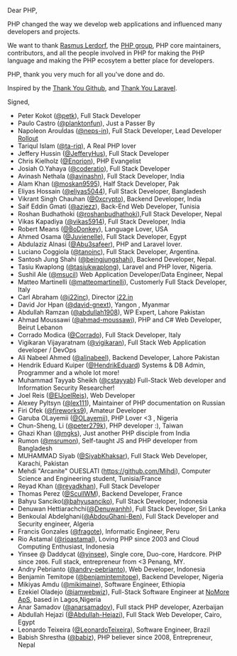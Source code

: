 Dear PHP,

PHP changed the way we develop web applications and influenced many developers
and projects.

We want to thank [Rasmus Lerdorf](https://github.com/rlerdorf), the
[PHP group](https://php.net/credits.php), PHP core maintainers, contributors, and
all the people involved in PHP for making the PHP language and making the PHP
ecosytem a better place for developers.

PHP, thank you very much for all you've done and do.

Inspired by the [Thank You Github](https://github.com/thank-you-github/thank-you-github),
and [Thank You Laravel](https://github.com/thank-you-laravel/thank-you-laravel).

Signed,

- Peter Kokot ([@petk](https://github.com/petk)), Full Stack Developer
- Paulo Castro ([@planktonfun](https://github.com/planktonfun)), Just a Passer By
- Napoleon Arouldas ([@neps-in](https://github.com/neps-in)), Full Stack Developer, Lead Developer [Rollout](https://grandappstudio.com/roll-out)
- Tariqul Islam ([@ta-riq](https://github.com/ta-riq)), A Real PHP lover
- Jeffery Hussin ([@JefferyHus](https://github.com/JefferyHus)), Full Stack Developer
- Chris Kielholz ([@Enorion](https://github.com/Enorion)), PHP Evangelist
- Josiah O.Yahaya ([@coderatio](https://github.com/coderatio)), Full Stack Developer
- Avinash Nethala ([@avinashn](https://github.com/avinashn)), Full Stack Developer, India
- Alam Khan ([@moskan9595](https://github.com/moskan9595)), Half Stack Developer, Pak
- Eliyas Hossain ([@eliyas5044](https://github.com/eliyas5044)), Full Stack Developer, Bangladesh
- Vikrant Singh Chauhan ([@0xcrypto](https://github.com/0xcrypto)), Backend Developer, India
- Saif Eddin Gmati ([@azjezz](https://github.com/azjezz)), Back-End Web Developer, Tunisia
- Roshan Budhathoki ([@roshanbudhathoki](https://github.com/roshanbudhathoki)),Full Stack Developer, Nepal
- Vikas Kapadiya ([@vikas5914](https://github.com/vikas5914)), Full Stack Developer, India
- Robert Means ([@BoDonkey](https://github.com/BoDonkey)), Language Lover, USA
- Ahmed Osama ([@Juvienelle](https://github.com/Juvienelle)), Full Stack Developer, Egypt
- Abdulaziz Alnasi ([@Abu3safeer](https://github.com/Abu3safeer)), PHP and Laravel lover.
- Luciano Coggiola ([@tanoinc](https://github.com/tanoinc)), Full Stack Developer, Argentina.
- Santosh Jung Shahi ([@beingjungshahi](https://github.com/beingjungshahi)), Backend Developer, Nepal.
- Tasiu Kwaplong ([@tasiukwaplong](https://github.com/tasiukwaplong)), Laravel and PHP lover, Nigeria.
- Sushil Ale ([@msucil](https://github.com/msucil)) Web Application Developer/Data Engineer, Nepal
- Matteo Martinelli ([@matteomartinelli](https://github.com/matteomartinelli)), Customerly Full Stack Developer, Italy
- Carl Abraham ([@i22inc](https://github.com/i22inc)), Director [i22.in](https://i22.in)
- David Jor Hpan ([@david-gnext](https://github.com/david-gnext)), Yangon , Myanmar
- Abdullah Ramzan ([@abdullah1908](https://github.com/abdullah1908)), WP Expert, Lahore Pakistan
- Ahmad Moussawi ([@ahmad-moussawi](https://github.com/ahmad-moussawi)), PHP and C# Web Developer, Beirut Lebanon
- Corrado Modica ([@Corrado](https://github.com/CorradoModica)), Full Stack Developer, Italy
- Vigikaran Vijayaratnam ([@vigikaran](https://github.com/vigikaran)), Full Stack Web Application developer / DevOps
- Ali Nabeel Ahmed ([@alinabeel](https://github.com/alinabeel)), Backend Developer, Lahore Pakistan
- Hendrik Eduard Kuiper ([@HendrikEduard](https://github.com/HendrikEduard)) Systems & DB Admin, Programmer and a whole lot more!
- Muhammad Tayyab Sheikh ([@cstayyab](http://github.com/cstayyab)) Full-Stack Web developer and Information Security Researcher!
- Joel Reis ([@ElJoelReis](https://github.com/ElJoelReis)), Web Developer
- Alexey Pyltsyn ([@lex111](https://github.com/lex111)), Maintainer of PHP documentation on Russian
- Firi Ofek ([@fireworks9](https://github.com/fireworks9)), Amateur Developer
- Garuba OLayemii ([@OLayemii](https://github.com/OLayemii)), PHP Lover <3 , Nigeria
- Chun-Sheng, Li ([@peter279k](https://github.com/peter279k)), PHP developer :), Taiwan
- Ghazi Khan ([@mgks](https://github.com/mgks)), Just another PHP disciple from India
- Rumon ([@msrumon](https://github.com/msrumon)), Self-taught JS and PHP developer from Bangladesh
- MUHAMMAD Siyab ([@SiyabKhaksar](https://github.com/MUHAMMADSiyab)), Full Stack Web Developer, Karachi, Pakistan
- Mehdi "Arcanite" OUESLATI (https://github.com/Mihdi), Computer Science and Engineering student, Tunisia/France
- Reyad Khan ([@reyadkhan](https://github.com/reyadkhan)), Full Stack Developer
- Thomas Perez ([@ScullWM](https://github.com/scullwm)), Backend Developer, France
- Bahyu Sanciko([@bahyusanciko](https://github.com/bahyusanciko)), Full Stack Developer, Indonesia
- Denuwan Hettiarachchi([@Denuwanhh](https://github.com/Denuwanhh)), Full Stack Developer, Sri Lanka
- Benkoulal Abdelghani([@AbdouGhani-Ben](https://github.com/AbdouGhani-Ben)), Full Stack Developer and Security engineer, Algeria
- Francis Gonzales ([@fragote](https://github.com/fragote)), Informatic Engineer, Peru
- Rio Astamal ([@rioastamal](https://github.com/rioastamal)), Loving PHP since 2003 and Cloud Computing Enthusiast, Indonesia
- Yinsee @ Daddycat ([@yinsee](https://github.com/yinsee)), Single core, Duo-core, Hardcore. PHP since `2006`. Full stack, entrepreneur from <3 Penang, MY. 
- Andry Pebrianto ([@andry-pebrianto](https://github.com/andry-pebrianto)), Web Developer, Indonesia
- Benjamin Temitope ([@benjamintemitope](https://github.com/benjamintemitope)), Backend Developer, Nigeria
- Mikiyas Amdu ([@mikimaine](https://github.com/mikimaine)), Software Engineer, Ethiopia
- Ezekiel Oladejo ([@iamwebwiz](https://github.com/iamwebwiz)), Full-Stack Software Engineer at [NoMore ApS](https://nomorehours.com), based in Lagos,Nigeria
- Anar Samadov ([@anarsamadov](https://github.com/anarsamadov)), Full stack PHP developer, Azerbaijan
- Abdullah Hejazi ([@Abdullah-Hejazi](https://github.com/Abdullah-Hejazi)), Full Stack Web Developer, Cairo, Egypt
- Leonardo Teixeira ([@LeonardoTeixeira](https://github.com/LeonardoTeixeira)), Software Engineer, Brazil
- Babish Shrestha ([@babiz](https://github.com/babiz)), PHP believer since 2008, Entrepreneur, Nepal
